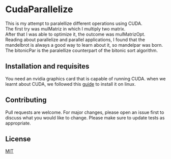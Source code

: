 # CudaParallelize
This is my attempt to paralellize different operations using CUDA.<br/>
The first try was mulMatriz in which I multiply two matrix.<br/>
After that I was able to optimize it, the outcome was mulMatrizOpt.<br/>
Reading about parallelize and parallel applications, I found that the mandelbrot is always a good way to learn about it, so mandelpar was born.<br/>
The bitonicPar is the paralellize counterpart of the bitonic sort algorithm.<br/>

## Installation and requisites
You need an nvidia graphics card that is capable of running CUDA.
when we learnt about CUDA, we followed this [guide](https://docs.nvidia.com/cuda/cuda-installation-guide-linux/) to install it on linux.

## Contributing
Pull requests are welcome. For major changes, please open an issue first to discuss what you would like to change.
Please make sure to update tests as appropriate.

## License
[MIT](https://choosealicense.com/licenses/mit/)
